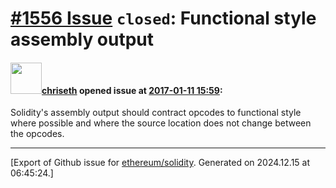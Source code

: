 # [\#1556 Issue](https://github.com/ethereum/solidity/issues/1556) `closed`: Functional style assembly output

#### <img src="https://avatars.githubusercontent.com/u/9073706?v=4" width="50">[chriseth](https://github.com/chriseth) opened issue at [2017-01-11 15:59](https://github.com/ethereum/solidity/issues/1556):

Solidity's assembly output should contract opcodes to functional style where possible and where the source location does not change between the opcodes.




-------------------------------------------------------------------------------



[Export of Github issue for [ethereum/solidity](https://github.com/ethereum/solidity). Generated on 2024.12.15 at 06:45:24.]
